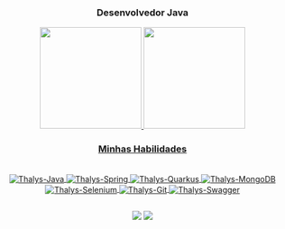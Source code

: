 <div align="center"><h3>Desenvolvedor Java</h3></div>

<div align="center">
  <a href="https://github.com/thalyshenrique7">
  <img height="180em" src="https://github-readme-stats.vercel.app/api?username=thalyshenrique7&show_icons=true&theme=github_dark_dimmed&include_all_commits=true&count_private=true"/>
  <img height="180em" src="https://github-readme-stats.vercel.app/api/top-langs/?username=thalyshenrique7&layout=compact&langs_count=7&theme=github_dark_dimmed"/>
</div>

  <div align="center"><h3>Minhas Habilidades</h3></div>
<div align="center" style="display: inline_block"><br>
  <img align="center" alt="Thalys-Java" src="https://img.shields.io/badge/Java-ED8B00?style=for-the-badge&logo=openjdk&logoColor=white" />
  <img align="center" alt="Thalys-Spring" src="https://img.shields.io/badge/Spring-6DB33F?style=for-the-badge&logo=spring&logoColor=white" />
  <img align="center" alt="Thalys-Quarkus" src="https://img.shields.io/badge/Quarkus-000000?style=for-the-badge&logo=quarkus" /
  <img align="center" alt="Thalys-MySQL" src="https://img.shields.io/badge/MySQL-005C84?style=for-the-badge&logo=mysql&logoColor=white" />
  <img align="center" alt="Thalys-MongoDB" src="https://img.shields.io/badge/MongoDB-4EA94B?style=for-the-badge&logo=mongodb&logoColor=white" />
  <img align="center" alt="Thalys-Selenium" src="https://img.shields.io/badge/-selenium-%43B02A?style=for-the-badge&logo=selenium&logoColor=white" />
  <img align="center" alt="Thalys-Git" src="https://img.shields.io/badge/GIT-E44C30?style=for-the-badge&logo=git&logoColor=white" />
  <img align="center" alt="Thalys-Swagger" src="https://img.shields.io/badge/-Swagger-%23Clojure?style=for-the-badge&logo=swagger&logoColor=white" />
</div>

##
 
<div align="center"> 
  <a href="https://www.linkedin.com/in/thalyshenrique7/" target="_blank"><img src="https://img.shields.io/badge/LinkedIn-0077B5?style=for-the-badge&logo=linkedin&logoColor=white" target="_blank"></a> 
  <a href = "mailto:contato_devthalys@hotmail.com"><img src="https://img.shields.io/badge/Microsoft_Outlook-0078D4?style=for-the-badge&logo=microsoft-outlook&logoColor=white" target="_blank"></a>
</div>
